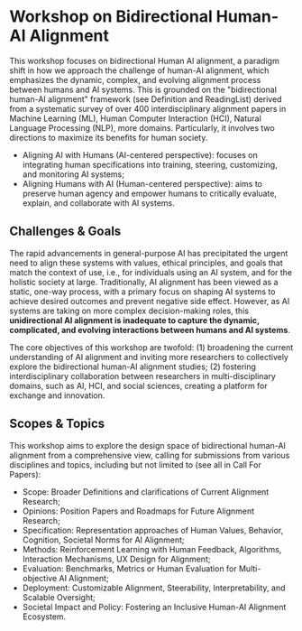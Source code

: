 # Workshop on Bidirectional Human-AI Alignment

This workshop focuses on bidirectional Human AI alignment, a paradigm shift in how we approach the challenge of human-AI alignment, which emphasizes the dynamic, complex, and evolving alignment process between humans and AI systems. This is grounded on the "bidirectional human-AI alignment" framework (see Definition and ReadingList) derived from a systematic survey of over 400 interdisciplinary alignment papers in Machine Learning (ML), Human Computer Interaction (HCI), Natural Language Processing (NLP), more domains. Particularly, it involves two directions to maximize its benefits for human society.

- Aligning AI with Humans (AI-centered perspective): focuses on integrating human specifications into training, steering, customizing, and monitoring AI systems;
- Aligning Humans with AI (Human-centered perspective): aims to preserve human agency and empower humans to critically evaluate, explain, and collaborate with AI systems.

## Challenges & Goals
The rapid advancements in general-purpose AI has precipitated the urgent need to align these systems with values, ethical principles, and goals that match the context of use, i.e., for individuals using an AI system, and for the holistic society at large. Traditionally, AI alignment has been viewed as a static, one-way process, with a primary focus on shaping AI systems to achieve desired outcomes and prevent negative side effect. However, as AI systems are taking on more complex decision-making roles, this **unidirectional AI alignment is inadequate to capture the dynamic, complicated, and evolving interactions between humans and AI systems**.

The core objectives of this workshop are twofold: (1) broadening the current understanding of AI alignment and inviting more researchers to collectively explore the bidirectional human-AI alignment studies; (2) fostering interdisciplinary collaboration between researchers in multi-disciplinary domains, such as AI, HCI, and social sciences, creating a platform for exchange and innovation.

## Scopes & Topics
This workshop aims to explore the design space of bidirectional human-AI alignment from a comprehensive view, calling for submissions from various disciplines and topics, including but not limited to (see all in Call For Papers):

- Scope: Broader Definitions and clarifications of Current Alignment Research;
- Opinions: Position Papers and Roadmaps for Future Alignment Research;
- Specification: Representation approaches of Human Values, Behavior, Cognition, Societal Norms for AI Alignment;
- Methods: Reinforcement Learning with Human Feedback, Algorithms, Interaction Mechanisms, UX Design for Alignment;
- Evaluation: Benchmarks, Metrics or Human Evaluation for Multi-objective AI Alignment;
- Deployment: Customizable Alignment, Steerability, Interpretability, and Scalable Oversight;
- Societal Impact and Policy: Fostering an Inclusive Human-AI Alignment Ecosystem.